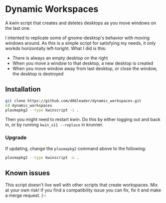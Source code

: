 # Dynamic Workspaces

A kwin script that creates and deletes desktops as you move windows on the last one.

I intented to replicate some of gnome-desktop's behavior with moving windows around.
As this is a simple script for satisfying my needs,
it only workds horizontally left-toright.
What I did is this:

- There is always an empty desktop on the right
- When you move a window to that desktop, a new desktop is created
- When you move window away from last desktop, or close the window,
  the desktop is destroyed

## Installation

``` bash
git clone https://github.com/d86leader/dynamic_workspaces.git
cd dynamic_workspaces
plasmapkg2 --type kwinscript -i .
```

Then you might need to restart kwin. Do this by either logging out and back in, or by running `kwin_x11 --replace` in krunner.

### Upgrade

If updating, change the `plasmapkg2` command above to the following:

``` bash
plasmapkg2 --type kwinscript -u .
```

## Known issues

This script doesn't live well with other scripts that create workspaces.
Mix at your own risk!
If you find a compatibility issue you can fix, fix it and make a merge request. (-:

